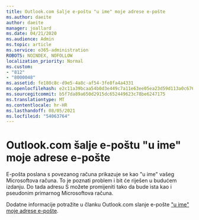 ```yaml
---
title: Outlook.com šalje e-poštu "u ime" moje adrese e-pošte
ms.author: daeite
author: daeite
manager: joallard
ms.date: 04/21/2020
ms.audience: Admin
ms.topic: article
ms.service: o365-administration
ROBOTS: NOINDEX, NOFOLLOW
localization_priority: Normal
ms.custom:
- "812"
- "8000048"
ms.assetid: fe180c8c-d9e5-4a8c-af54-3fe8fa4a4331
ms.openlocfilehash: e2c11a39bcaa54b0d3e449c7a11e63ee05ea23d59d113a0c6767b4ddd6c988f5
ms.sourcegitcommit: b5f7da89a650d2915dc652449623c78be6247175
ms.translationtype: MT
ms.contentlocale: hr-HR
ms.lasthandoff: 08/05/2021
ms.locfileid: "54063764"
---
```

# <a name="outlookcom-sends-email-on-behalf-of-my-email-address"></a>Outlook.com šalje e-poštu "u ime" moje adrese e-pošte

E-pošta poslana s povezanog računa prikazuje se kao "u ime" vašeg Microsoftova računa. To je poznati problem i bit će riješen u budućem izdanju. Do tada adresu S možete promijeniti tako da bude ista kao i pseudonim primarnog Microsoftova računa.
  
Dodatne informacije potražite u članku Outlook.com slanje e-pošte ["u ime" moje adrese e-pošte](https://support.office.com/article/2c2b4d9f-0203-42c6-b2d2-b8aba1386e75?wt.mc_id=Office_Outlook_com_Alchemy).
